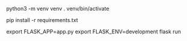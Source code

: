 python3 -m venv venv
. venv/bin/activate

pip install -r requirements.txt

export FLASK_APP=app.py
export FLASK_ENV=development
flask run